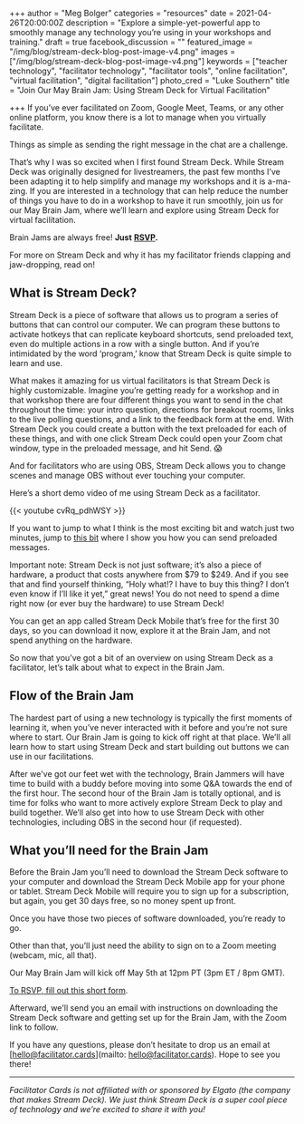 +++
author = "Meg Bolger"
categories = "resources"
date = 2021-04-26T20:00:00Z
description = "Explore a simple-yet-powerful app to smoothly manage any technology you’re using in your workshops and training."
draft = true
facebook_discussion = ""
featured_image = "/img/blog/stream-deck-blog-post-image-v4.png"
images = ["/img/blog/stream-deck-blog-post-image-v4.png"]
keywords = ["teacher technology", "facilitator technology", "facilitator tools", "online facilitation", "virtual facilitation", "digital facilitation"]
photo_cred = "Luke Southern"
title = "Join Our May Brain Jam: Using Stream Deck for Virtual Facilitation"

+++
If you’ve ever facilitated on Zoom, Google Meet, Teams, or any other online platform, you know there is a lot to manage when you virtually facilitate.

Things as simple as sending the right message in the chat are a challenge.

That’s why I was so excited when I first found Stream Deck. While Stream Deck was originally designed for livestreamers, the past few months I’ve been adapting it to help simplify and manage my workshops and it is a-ma-zing. If you are interested in a technology that can help reduce the number of things you have to do in a workshop to have it run smoothly, join us for our May Brain Jam, where we’ll learn and explore using Stream Deck for virtual facilitation.

Brain Jams are always free! **Just** [**RSVP**](https://airtable.com/shryTZVY7ieydXSAy)**.**

For more on Stream Deck and why it has my facilitator friends clapping and jaw-dropping, read on!

## What is Stream Deck?

Stream Deck is a piece of software that allows us to program a series of buttons that can control our computer. We can program these buttons to activate hotkeys that can replicate keyboard shortcuts, send preloaded text, even do multiple actions in a row with a single button. And if you’re intimidated by the word ‘program,’ know that Stream Deck is quite simple to learn and use.

What makes it amazing for us virtual facilitators is that Stream Deck is highly customizable. Imagine you’re getting ready for a workshop and in that workshop there are four different things you want to send in the chat throughout the time: your intro question, directions for breakout rooms, links to the live polling questions, and a link to the feedback form at the end. With Stream Deck you could create a button with the text preloaded for each of these things, and with one click Stream Deck could open your Zoom chat window, type in the preloaded message, and hit Send. 😱

And for facilitators who are using OBS, Stream Deck allows you to change scenes and manage OBS without ever touching your computer.

Here’s a short demo video of me using Stream Deck as a facilitator.

{{< youtube cvRq_pdhWSY >}}

If you want to jump to what I think is the most exciting bit and watch just two minutes, jump to [this bit](https://youtu.be/cvRq_pdhWSY?t=306) where I show you how you can send preloaded messages.

Important note: Stream Deck is not just software; it’s also a piece of hardware, a product that costs anywhere from $79 to $249. And if you see that and find yourself thinking, “Holy what!? I have to buy this thing? I don’t even know if I’ll like it yet,” great news! You do not need to spend a dime right now (or ever buy the hardware) to use Stream Deck!

You can get an app called Stream Deck Mobile that’s free for the first 30 days, so you can download it now, explore it at the Brain Jam, and not spend anything on the hardware.

So now that you’ve got a bit of an overview on using Stream Deck as a facilitator, let’s talk about what to expect in the Brain Jam.

## Flow of the Brain Jam

The hardest part of using a new technology is typically the first moments of learning it, when you’ve never interacted with it before and you’re not sure where to start. Our Brain Jam is going to kick off right at that place. We’ll all learn how to start using Stream Deck and start building out buttons we can use in our facilitations.

After we've got our feet wet with the technology, Brain Jammers will have time to build with a buddy before moving into some Q&A towards the end of the first hour. The second hour of the Brain Jam is totally optional, and is time for folks who want to more actively explore Stream Deck to play and build together. We’ll also get into how to use Stream Deck with other technologies, including OBS in the second hour (if requested).

## What you’ll need for the Brain Jam

Before the Brain Jam you’ll need to download the Stream Deck software to your computer and download the Stream Deck Mobile app for your phone or tablet. Stream Deck Mobile will require you to sign up for a subscription, but again, you get 30 days free, so no money spent up front.

Once you have those two pieces of software downloaded, you’re ready to go.

Other than that, you’ll just need the ability to sign on to a Zoom meeting (webcam, mic, all that).

Our May Brain Jam will kick off May 5th at 12pm PT (3pm ET / 8pm GMT).

[To RSVP, fill out this short form](https://airtable.com/shryTZVY7ieydXSAy). 

Afterward, we'll send you an email with instructions on downloading the Stream Deck software and getting set up for the Brain Jam, with the Zoom link to follow.

If you have any questions, please don’t hesitate to drop us an email at [hello@facilitator.cards](mailto: hello@facilitator.cards). Hope to see you there!

***

_Facilitator Cards is not affiliated with or sponsored by Elgato (the company that makes Stream Deck). We just think Stream Deck is a super cool piece of technology and we’re excited to share it with you!_